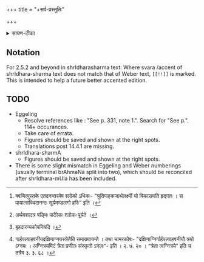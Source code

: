 +++
title = "+सर्व-प्रस्तुतिः"

+++


<details><summary>सायण-टीका</summary>

ॐ 
अथ सायणाचार्यकृतवेदार्थप्रकाशाख्यभाष्यसहितं माध्यन्दिनशतपथब्राह्मणम् । 
॥ श्रीगणेशाय नमः ॥ श्रीपरब्रह्मणे नमः ॥ 

सायणभाष्यम् [^१] ।

वागीशाद्याः सुमनसः  
सर्वार्थानामुपक्रमे । 
यं नत्वा कृतकृत्याः स्युस्  
तं नमामि गजाननम् ॥ १ ॥ 

यस्य निःश्वसितं वेदा  
यो वेदेभ्यो ऽखिलं जगत् । 
निर्ममे तमहं वन्दे  
विद्यातीर्थमहेश्वरम् ॥ २ ॥ 

तत्कटाक्षेण तद्रूपं  
दधतो बुक्कभूपतेः । 
कृतावतरणः क्षीर-  
सागराद् इव चन्द्रमाः ॥ ३ ॥ 

विजिताराति-व्रातो  
वीरः श्रीहरिहरः क्षमाधीशः । 
धर्म-ब्रह्माध्वन्यः  
समादिशत् सायणाचार्यम् ॥ ४ ॥

> ऋग्-यजुः-साम-शाखानाम्  
एकैका व्याकृता त्वया । 
तावता तत्-समानार्था  
ज्ञातुं शक्यास् ततः पराः ॥ ५ ॥ 
> 
> वासना विशदा यत्र  
मन्त्रार्थानाम् अशेषतः । 
प्रायेणाध्वर्यवं कर्म  
पूर्णं शाखान्तरैर् विना ॥ ६ ॥ 
> 
> करामलकवद् यत्र  
परं तत्त्वं प्रकाशितम् । 
या काचित् तादृशी शाखा  
त्वया व्याख्यायताम् इति ॥ ७ ॥ 

सर्वतः सायणाचार्यो  
विमृश्योदीरितान् गुणान् । 
माध्यन्दिने शतपथे  
ब्राह्मणे व्याकरोति तत् ॥ ८ ॥ 

संचारः पद-वाक्यार्थ-  
न्यायानां दर्शितः पुरा । 
वेदानाम् अर्थवत्त्वादि  
यच्चान्यद् उपयुज्यते ॥ 
सर्वशाखा-समत्वेन  
विज्ञेयं तदिहाखिलम् [^२] ॥ ९ ॥ 

यच् च संदिग्धम् अज्ञातम्   
अत्र तद्विवरिष्यते । 
संमत्या कल्पसूत्राणां  
ब्राह्मणानां च संग्रहात् ॥ १० ॥ 

इह हि चरमे चतुर्दशे काण्डे [^३]  
करतलामलकवत् परतत्त्वं प्रकाशितम् ।  
ततः प्राक्तनैश्च त्रयोदशभिः काण्डैस्  
त्रेताग्निसाध्यो [^४] धर्मः प्राधान्येन प्रतिपादितः ।  

[^१]: क्वचित्पुस्तके एतदनन्तरमेष श्लोको ऽधिकः- “श्रुतिपङ्कजार्थलक्ष्मीं यो विकासयति हृद्गतः । स पायात्सच्चिदानन्दः सूर्यमण्डलगो हरिः” इति ।

[^२]: अर्थवशादत्र षड्भिः पादैरेकः श्लोकः पूर्यते ।

[^३]: बृहदारण्यकोपनिषदि ।

[^४]: गार्हपत्याहवनीयदक्षिणाग्नयस्त्रेतेति समाख्यायन्ते । तथा चामरकोषः- "दक्षिणाग्निर्गार्हपत्याहवनीयौ त्रयो ऽग्नयः । अग्नित्रयमिदं त्रेता प्रणीतः संस्कृतो ऽनलः"- इति । २. ७. २० । “त्रेता त्वग्नित्रये” इति च तत्रैव ३. ३. ६८ ।

</details>


## Notation
For 2.5.2 and beyond in shrIdharasharma text: Where svara /accent of shrIdhara-sharma text does not match that of Weber text, `[[!!]]` is marked. This is intended to help a future better accented edition.

## TODO
- Eggeling 
  - Resolve references like : "See p. 331, note 1.". Search for "See p\.". 114+ occurances.
  - Take care of errata.
  - Figures should be saved and shown at the right spots.
  - Translations post 14.4.1 are missing.
- shrIdhara-sharmA
  - Figures should be saved and shown at the right spots.
- There is some slight mismatch in Eggeling and Weber numberings (usually terminal brAhmaNa split into two), which should be reconciled after shrIdhara-mUla has been included.
